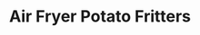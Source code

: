 ---
layout: recipe
title:  "Air Fryer Potato Fritters"
image: potato-fritters.jpg
imagecredit: 
tags: snack, air fryer

ingredients:
- 1 cup chickpea flour
- 1.5 tsp salt
- 1 tsp carom seeds
- 1 tsp chilli powder
- 1.5 cup round sliced potatoes
- 1.25 cups water

directions:
- Add chilli powder, carom seeds, and salt to the chickpea flour. Mix all these dry ingredients. Add water to this mixture to form a smooth semi thick batter. Stir well. Batter should not be too thick or too thin/flowy. Let the batter sit for two minutes.
- While the air fryer is getting prepped, put the sliced potatoes slices in room temperature water in a bowl. Peeled and sliced potatoes tends to turn black if left as is. We do not want the potatoes to turn black.
- For the air fryer, grease/spray all the walls and base of the air fryer basket with olive oil. 
- Set the air fryer basket for pre-heating at 375 degrees F for 15 mins. While the air fryer is pre-heating, take each potato slice and put it in the batter one by one. Coat all the slices nicely with the batter. 
- As soon as the air fryer is preheated remove the air fryer basket and arrange all the coated potato slices one by one in the basket. Make sure the slices don't overlap. Halfway through the 15 minutes of air frying, turn/flip the potato slices, so that they can be air fried on the other side as well. Air fryer will indicate when to flip the slices.  
- After 15 minutes of air frying, crispy potato fritters will be ready to serve! 
- Enjoy the fritters with just ketchup or with a dip of your choice! 
---